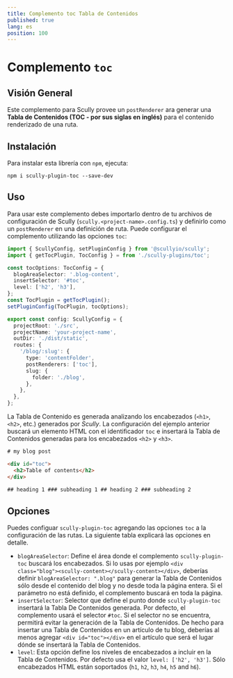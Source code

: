 ```yaml
---
title: Complemento toc Tabla de Contenidos
published: true
lang: es
position: 100
---
```


# Complemento `toc`

<div class="docs-link_table">
  <a class="repository" href="https://github.com/d-koppenhagen/scully-plugin-toc"></a>
</div>

## Visión General

Este complemento para Scully provee un `postRenderer` ara generar una **Tabla de Contenidos (TOC - por sus siglas en inglés)** para el contenido renderizado de una ruta.

## Instalación

Para instalar esta librería con `npm`, ejecuta:

```
npm i scully-plugin-toc --save-dev
```

## Uso

Para usar este complemento debes importarlo dentro de tu archivos de configuración de Scully (`scully.<project-name>.config.ts`) y definirlo como un `postRenderer` en una definición de ruta. Puede configurar el complemento utilizando las opciones `toc`:

```typescript
import { ScullyConfig, setPluginConfig } from '@scullyio/scully';
import { getTocPlugin, TocConfig } = from './scully-plugins/toc';

const tocOptions: TocConfig = {
  blogAreaSelector: '.blog-content',
  insertSelector: '#toc',
  level: ['h2', 'h3'],
};
const TocPlugin = getTocPlugin();
setPluginConfig(TocPlugin, tocOptions);

export const config: ScullyConfig = {
  projectRoot: './src',
  projectName: 'your-project-name',
  outDir: './dist/static',
  routes: {
    '/blog/:slug': {
      type: 'contentFolder',
      postRenderers: ['toc'],
      slug: {
        folder: './blog',
      },
    },
  },
};
```

La Tabla de Contenido es generada analizando los encabezados (`<h1>`, `<h2>`, etc.) generados por _Scully_. La configuración del ejemplo anterior buscará un elemento HTML con el identificador `toc` e insertará la Tabla de Contenidos generadas para los encabezados `<h2>` y `<h3>`.

```html
# my blog post

<div id="toc">
  <h2>Table of contents</h2>
</div>

## heading 1 ### subheading 1 ## heading 2 ### subheading 2
```

## Opciones

Puedes configuar `scully-plugin-toc` agregando las opciones `toc` a la configuración de las rutas. La siguiente tabla explicará las opciones en detalle.

- `blogAreaSelector`: Define el área donde el complemento `scully-plugin-toc` buscará los encabezados. Si lo usas por ejemplo `<div class="blog"><scully-content></scully-content></div>`, deberías definir `blogAreaSelector: ".blog"` para generar la Tabla de Contenidos sólo desde el contenido del blog y no desde toda la página entera. Si el parámetro no está definido, el complemento buscará en toda la página.
- `insertSelector`: Selector que define el punto donde `scully-plugin-toc` insertará la Tabla De Contenidos generada. Por defecto, el complemento usará el selector `#toc`. Si el selector no se encuentra, permitirá evitar la generación de la Tabla de Contenidos. De hecho para insertar una Tabla de Contenidos en un artículo de tu blog, deberías al menos agregar `<div id="toc"></div>` en el artículo que será el lugar dónde se insertará la Tabla de Contenidos.
- `level`: Esta opción define los niveles de encabezados a incluir en la Tabla de Contenidos. Por defecto usa el valor `level: ['h2', 'h3']`. Sólo encabezados HTML están soportados (`h1`, `h2`, `h3`, `h4`, `h5` and `h6`).
